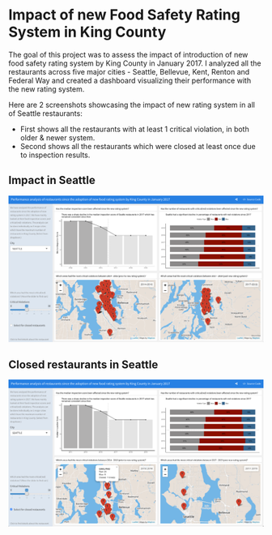 # Impact of new Food Safety Rating System in King County
The goal of this project was to assess the impact of introduction of new food safety rating system by King County in January 2017. I analyzed all the restaurants across five major cities - Seattle, Bellevue, Kent, Renton and Federal Way and created a dashboard visualizing their performance with the new rating system. 

Here are 2 screenshots showcasing the impact of new rating system in all of Seattle restaurants: 
* First shows all the restaurants with at least 1 critical violation, in both older & newer system.
* Second shows all the restaurants which were closed at least once due to inspection results.
## Impact in Seattle
![](./Dashboard_Screenshots/Seattle_Violations.png?raw=true)
## Closed restaurants in Seattle
![](./Dashboard_Screenshots/Seattle_Violations_Closed.png?raw=true)
